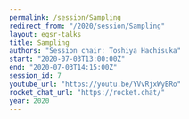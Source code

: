 ```yaml
---
permalink: /session/Sampling
redirect_from: "/2020/session/Sampling"
layout: egsr-talks
title: Sampling
authors: "Session chair: Toshiya Hachisuka"
start: "2020-07-03T13:00:00Z"
end: "2020-07-03T14:15:00Z"
session_id: 7
youtube_url: "https://youtu.be/YVvRjxWyBRo"
rocket_chat_url: "https://rocket.chat/"
year: 2020
---
```

